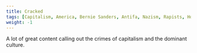 ```yaml
---
title: Cracked
tags: [Capitalism, America, Bernie Sanders, Antifa, Nazism, Rapists, Horseshoe Theory, Dog Whistling]
weight: -1
---
```


A lot of great content calling out the crimes of capitalism and the dominant culture.
